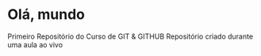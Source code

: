 # Olá, mundo
 Primeiro Repositório do Curso de GIT & GITHUB
 Repositório criado durante uma aula ao vivo